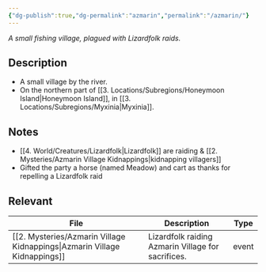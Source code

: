 ```yaml
---
{"dg-publish":true,"dg-permalink":"azmarin","permalink":"/azmarin/"}
---
```


*A small fishing village, plagued with Lizardfolk raids.*

## Description
- A small village by the river.
- On the northern part of [[3. Locations/Subregions/Honeymoon Island\|Honeymoon Island]], in [[3. Locations/Subregions/Myxinia\|Myxinia]].

## Notes
- [[4. World/Creatures/Lizardfolk\|Lizardfolk]] are raiding & [[2. Mysteries/Azmarin Village Kidnappings\|kidnapping villagers]]
- Gifted the party a horse (named Meadow) and cart as thanks for repelling a Lizardfolk raid

## Relevant
| File                                                                         | Description                                        | Type  |
| ---------------------------------------------------------------------------- | -------------------------------------------------- | ----- |
| [[2. Mysteries/Azmarin Village Kidnappings\|Azmarin Village Kidnappings]] | Lizardfolk raiding Azmarin Village for sacrifices. | event |
